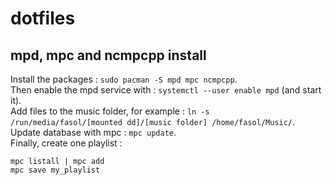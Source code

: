 # dotfiles

## mpd, mpc and ncmpcpp install
Install the packages : `sudo pacman -S mpd mpc ncmpcpp`.\
Then enable the mpd service with : `systemctl --user enable mpd` (and start it).\
Add files to the music folder, for example : `ln -s /run/media/fasol/[mounted dd]/[music folder] /home/fasol/Music/`.\
Update database with mpc : `mpc update`.\
Finally, create one playlist :
```
mpc listall | mpc add
mpc save my_playlist
```
